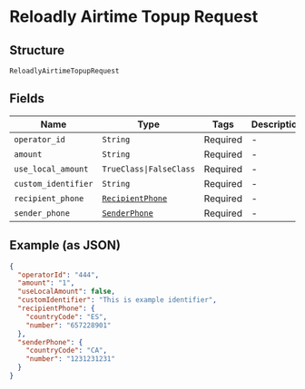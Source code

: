 
# Reloadly Airtime Topup Request

## Structure

`ReloadlyAirtimeTopupRequest`

## Fields

| Name | Type | Tags | Description |
|  --- | --- | --- | --- |
| `operator_id` | `String` | Required | - |
| `amount` | `String` | Required | - |
| `use_local_amount` | `TrueClass\|FalseClass` | Required | - |
| `custom_identifier` | `String` | Required | - |
| `recipient_phone` | [`RecipientPhone`](../../doc/models/recipient-phone.md) | Required | - |
| `sender_phone` | [`SenderPhone`](../../doc/models/sender-phone.md) | Required | - |

## Example (as JSON)

```json
{
  "operatorId": "444",
  "amount": "1",
  "useLocalAmount": false,
  "customIdentifier": "This is example identifier",
  "recipientPhone": {
    "countryCode": "ES",
    "number": "657228901"
  },
  "senderPhone": {
    "countryCode": "CA",
    "number": "1231231231"
  }
}
```


